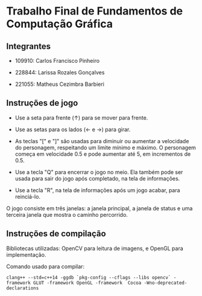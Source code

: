 # Trabalho Final de Fundamentos de Computação Gráfica

## Integrantes

* 109910: Carlos Francisco Pinheiro

* 228844: Larissa Rozales Gonçalves

* 221055: Matheus Cezimbra Barbieri

## Instruções de jogo
* Use a seta para frente (↑) para se mover para frente.

* Use as setas para os lados (← e →) para girar.

* As teclas "[" e "]" são usadas para diminuir ou aumentar a velocidade do personagem, respeitando um limite mínimo e máximo.  O personagem começa em velocidade 0.5 e pode aumentar até 5, em incrementos de 0.5.

* Use a tecla "Q" para encerrar o jogo no meio.  Ela também pode ser usada para sair do jogo após completado, na tela de informações.

* Use a tecla "R", na tela de informações após um jogo acabar, para reinciá-lo.

O jogo consiste em três janelas: a janela principal, a janela de status e uma terceira janela que mostra o caminho percorrido.

## Instruções de compilação

Bibliotecas utilizadas: OpenCV para leitura de imagens, e OpenGL para implementação.

Comando usado para compilar:

```
clang++ --std=c++14 -ggdb `pkg-config --cflags --libs opencv` -framework GLUT -framework OpenGL -framework  Cocoa -Wno-deprecated-declarations
```
